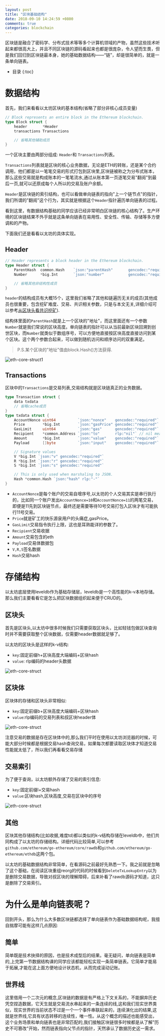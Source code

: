 ```yaml
---
layout: post
title: "区块基础结构"
date: 2018-09-10 14:24:59 +0800
comments: true
categories: blockchain 
---
```



区块链是融合了密码学、分布式技术等等多个计算机领域的产物，虽然这些技术听起来都很高大上，并且不同区块链的源码看起来也都是很庞杂，令人望而生畏，但是我们回归到区块链最本身，她的基础数据结构——“链”，却是很简单的，就是一条单向链表。

<!-- more -->

* 目录
{:toc}


# 数据结构

首先，我们来看看以太坊区块的基本结构(省略了部分非核心成员变量)

```go
// Block represents an entire block in the Ethereum blockchain.
type Block struct {
	header       *Header
	transactions Transactions

	// 省略其他辅助成员
}
```

一个区块主要由两部分组成: `Header`和 `Transactions`列表。

`Transactions`列表就是区块的核心业务数据，无论是ETH的转账，还是某个合约调用，他们都是以一笔笔交易的形式打包到区块里,区块链被称之为分布式账本，那么这些交易就是构成账本的一笔笔流水,通过从账本第一页逐笔交易"翻阅"到最后一页,就可以还原成每个人所以的交易及账户余额。

`Header`是区块链的索引结构，也可以看做单向链表的指向"上一个链节点"的指针，我们所谓的"翻阅"这个行为，其实就是根据这个`Header`指针遍历单向链表的过程。

看到这里，有数据结构基础的同学应该已经非常明白区块链的核心结构了。生产环境的区块链结果不外乎就是这条单向链表在易用性、安全性、传输、存储等多方便调和的产物。

下面我们还是看看以太坊的具体实现。

## Header

```go
// Header represents a block header in the Ethereum blockchain.
type Header struct {
	ParentHash  common.Hash    `json:"parentHash"       gencodec:"required"`
	Number      *big.Int       `json:"number"           gencodec:"required"`

	// 省略其他非结构性成员
}
```

`header`的结构成员有大概15个，这里我们省略了其他和链遍历无关的成员(其他成员也很重要，包含挖矿难度、交易、共识相关参数，只是与本文无关,详细介绍可以参考[从区块头看共识挖矿](http://qjpcpu.github.io/blog/2018/02/24/shen-ru-ethereumyuan-ma-cong-qu-kuai-tou-kan-gong-shi-wa-kuang/)).

结构体里面的`ParentHash`就是上一个区块的"地址"，而这里面还有一个参数`Number`就是我们常说的区块高度。单向链表的指针可以从当前最新区块回溯到创世区块，而`Number`就类似于数组序号，可以方便地直接按区块高度直接访问到某个区块。这个两个参数合起来，可以做到随机访问和顺序访问的双重满足。

> P.S.某个区块的"地址"值由block.Hash()方法获得.

![eth-core-struct1](https://raw.githubusercontent.com/qjpcpu/qjpcpu.github.com/master/images/eth-core-struct1.jpeg)

## Transactions

区块中的`Transactions`是交易列表,交易结构就是区块链真正的业务数据。

```go
type Transaction struct {
	data txdata
	// 省略cache成员
}
type txdata struct {
	AccountNonce uint64          `json:"nonce"    gencodec:"required"`
	Price        *big.Int        `json:"gasPrice" gencodec:"required"`
	GasLimit     uint64          `json:"gas"      gencodec:"required"`
	Recipient    *common.Address `json:"to"       rlp:"nil"` // nil means contract creation
	Amount       *big.Int        `json:"value"    gencodec:"required"`
	Payload      []byte          `json:"input"    gencodec:"required"`

	// Signature values
	V *big.Int `json:"v" gencodec:"required"`
	R *big.Int `json:"r" gencodec:"required"`
	S *big.Int `json:"s" gencodec:"required"`

	// This is only used when marshaling to JSON.
	Hash *common.Hash `json:"hash" rlp:"-"`
}
```

* `AccountNonce`是每个账户的交易自增序号,以太坊的个人交易其实是串行执行的，比如同一个账户发出`AccountNonce=10`和`AccountNonce=11`的两笔交易，即便是11先到区块链节点，最终还是需要等待10号交易打包入区块才有可能执行11号交易。
* `Price`就是矿工的快乐源泉用户的头痛症,gasPrice。
* `GasLimit`交易指令执行上限，这也是耳熟能详的参数了。
* `Recipient`交易收据
* `Amount`交易包含的eth
* `Payload`交易体数据包
* `V,R,S`签名数据
* `Hash`交易hash

# 存储结构

以太坊底层使用leveldb作为基础存储层，leveldb是一个高性能的k-v本地存储。那么我们主要看看它是怎么把区块数据组织起来便于CRUD的。

## 区块头

首先是区块头,以太坊中很多时候我们只需要获取区块头，比如轻钱包做区块查询时并不需要获取整个区块数据，仅需要header数据就足够了。

以太坊的区块头是这样的k-v结构:

* `key`:固定前缀h+区块高度大端编码+区块hash
* `value`: rlp编码的header头数据

![eth-core-struct](https://raw.githubusercontent.com/qjpcpu/qjpcpu.github.com/master/images/eth-core-struct-header.jpeg)

## 区块体

区块体的存储和区块头非常相似:

* `key`:固定前缀b+区块高度大端编码+区块hash
* `value`:rlp编码的交易列表和叔区块header体

![eth-core-struct](https://raw.githubusercontent.com/qjpcpu/qjpcpu.github.com/master/images/eth-core-struct-block.jpeg)

注意交易的数据是存在区块体中的,那么我们平时在使用以太坊浏览器的时候，可能大部分时候都是根据交易hash查询交易，如果每次都要读取区块体才知道交易性能就太低了，所以我们再看看交易存储

## 交易索引

为了便于查询，以太坊额外存储了交易的索引信息:

* `key`:固定前缀l+交易hash
* `value`:区块hash,区块高度,交易在区块中的序号

![eth-core-struct](https://raw.githubusercontent.com/qjpcpu/qjpcpu.github.com/master/images/eth-core-struct-tx.jpeg)

## 其他

区块其他存储结构(比如收据,难度td)都以类似的k-v结构存储在leveldb中，他们共同构成了以太坊的存储结构。详细代码比较简单,可以参考`github.com/ethereum/go-ethereum/core/rawdb`和`github.com/ethereum/go-ethereum/ethdb`这两个包。

以太坊的基础数据结构非常简单，在看源码之前最好先熟悉一下。我之前就是忽略了这个基础，在阅读区块重组reorg的代码的时候看到`DeleteTxLookupEntry`以为是删除交易数据，导致对叔区块的理解障碍，后来补看了rawdb源码才知道，这只是删除了交易索引。

# 为什么是单向链表呢？

回到开头，那么为什么大多数区块链都选择了单向链表作为基础数据结构呢，我擅自揣摩可能有这样几点原因:

## 简单

简单既是技术抉择的原因，也是技术成型后的结果。毫无疑问，单向链表是简单的,上完第一节数据结构课的同学应该都能轻松实现一条简单链表。它简单才能易于拓展,才能在这上面方便地设计状态机，从而完成滚动记账。

## 世界线

这里借用一个二次元的概念,区块链的数据是有严格上下文关系的，不能摒弃历史凭空捏造数据，它天生就是交易流水串起来的一条连续的线,这和我们现实世界类似，现实世界的当前状态不过是一个一个事件串联起来的，连续演化出的结果,这就是世界线,它具有状态转移的连续性，唯一性。从这个概念的描述也能感受出，这个业务场景和单向链表也是非常匹配的,我们接触区块链很多时候都是从了解"历史不可篡改"开始，然而链表指向父节点的指针，天然承认了数据历史这一需求。
